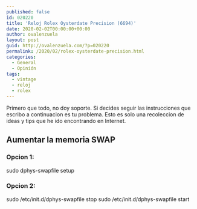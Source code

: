 ```yaml
---
published: false
id: 020220
title: 'Reloj Rolex Oysterdate Precision (6694)'
date: 2020-02-02T00:00:00+00:00
author: ovalenzuela
layout: post
guid: http://ovalenzuela.com/?p=020220
permalink: /2020/02/rolex-oysterdate-precision.html
categories:
  - General
  - Opinión
tags:
  - vintage
  - reloj
  - rolex
---
```


Primero que todo, no doy soporte. Si decides seguir las instrucciones que escribo a continuacion es tu problema.
Esto es solo una recoleccion de ideas y tips que he ido encontrando en Internet.

## Aumentar la memoria SWAP

### Opcion 1:
sudo dphys-swapfile setup

### Opcion 2:
sudo /etc/init.d/dphys-swapfile stop
sudo /etc/init.d/dphys-swapfile start

